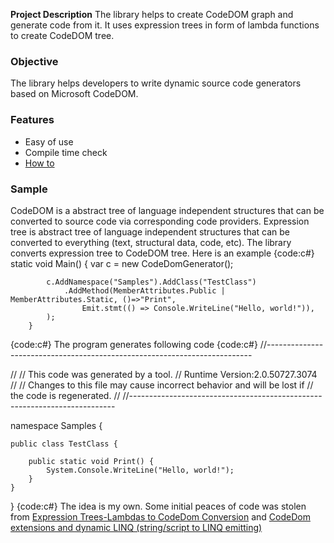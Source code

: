**Project Description**
The library helps to create CodeDOM graph and generate code from it. It uses expression trees in form of lambda functions to create CodeDOM tree.


### Objective
The library helps developers to write dynamic source code generators based on Microsoft CodeDOM.

### Features
* Easy of use
* Compile time check
* [How to](How-to)

### Sample
CodeDOM is a abstract tree of language independent structures that can be converted to source code via corresponding code providers. 
Expression tree is abstract tree of language independent structures that can be converted to everything (text, structural data, code, etc).
The library converts expression tree to CodeDOM tree. Here is an example
{code:c#}
        static void Main()
        {
            var c = new CodeDomGenerator();

            c.AddNamespace("Samples").AddClass("TestClass")
                .AddMethod(MemberAttributes.Public | MemberAttributes.Static, ()=>"Print",
                    Emit.stmt(() => Console.WriteLine("Hello, world!")),
            );
        }
{code:c#}
The program generates following code
{code:c#}
//--------------------------------------------------------------------------

// <auto-generated>
//     This code was generated by a tool.
//     Runtime Version:2.0.50727.3074
//
//     Changes to this file may cause incorrect behavior and will be lost if
//     the code is regenerated.
// </auto-generated>
//--------------------------------------------------------------------------


namespace Samples {


    public class TestClass {

        public static void Print() {
            System.Console.WriteLine("Hello, world!");
        }
    }
}
{code:c#}
The idea is my own. Some initial peaces of code was stolen from [Expression Trees-Lambdas to CodeDom Conversion](http://www.codingday.com/meta-programming-with-expression-trees-lambdas-to-codedom-conversion/) and [CodeDom extensions and dynamic LINQ (string/script to LINQ emitting)](http://igorshare.wordpress.com/2008/01/11/codedom-extensions-and-dynamic-linq-stringscript-to-linq-emitting/)